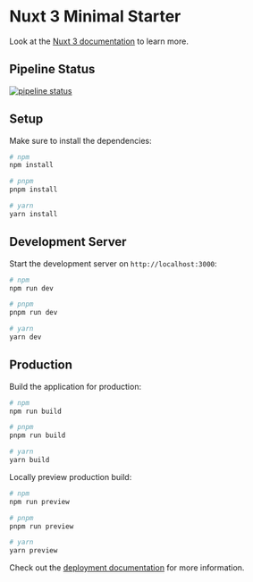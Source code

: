 # Nuxt 3 Minimal Starter

Look at the [Nuxt 3 documentation](https://nuxt.com/docs/getting-started/introduction) to learn more.

## Pipeline Status 
[![pipeline status](https://gitlab.rlp.net/ehsesp894824/id-websitepresenter/badges/main/pipeline.svg)](https://gitlab.rlp.net/ehsesp894824/id-websitepresenter/-/commits/main)

## Setup

Make sure to install the dependencies:

```bash
# npm
npm install

# pnpm
pnpm install

# yarn
yarn install
```

## Development Server

Start the development server on `http://localhost:3000`:

```bash
# npm
npm run dev

# pnpm
pnpm run dev

# yarn
yarn dev
```

## Production

Build the application for production:

```bash
# npm
npm run build

# pnpm
pnpm run build

# yarn
yarn build
```

Locally preview production build:

```bash
# npm
npm run preview

# pnpm
pnpm run preview

# yarn
yarn preview
```

Check out the [deployment documentation](https://nuxt.com/docs/getting-started/deployment) for more information.

